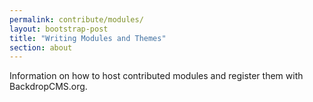 ```yaml
---
permalink: contribute/modules/
layout: bootstrap-post
title: "Writing Modules and Themes"
section: about
---
```

Information on how to host contributed modules and register them with BackdropCMS.org.
